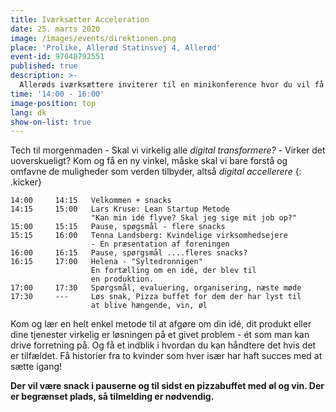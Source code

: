 ```yaml
---
title: Iværksætter Acceleration
date: 25. marts 2020
image: /images/events/direktionen.png
place: 'Prolike, Allerød Statinsvej 4, Allerød'
event-id: 97048792551
published: true
description: >-
  Allerøds iværksættere inviterer til en minikonference hvor du vil få spændende input til at accelere dit iværksætteri. Vi har tre talere og masser af tid efterfølgende til at mingle. Det hele afsluttes med en overdådig pizza buffet
time: '14:00 - 16:00'
image-position: top
lang: dk
show-on-list: true
---
```


Tech til morgenmaden - Skal vi virkelig alle _digital transformere?_ - Virker det uoverskueligt? Kom og få en ny vinkel, måske skal vi bare forstå og omfavne de muligheder som verden tilbyder, altså _digital accellerere_
{: .kicker}

```
14:00     14:15   Velkommen + snacks
14:15     15:00   Lars Kruse: Lean Startup Metode
                  "Kan min idé flyve? Skal jeg sige mit job op?"
15:00     15:15   Pause, spøgsmål - flere snacks
15:15     16:00   Tenna Landsberg: Kvindelige virksomhedsejere
                  - En præsentation af foreningen
16:00     16:15   Pause, spørgsmål ....fleres snacks?
16:15     17:00   Helena - "Syltedronnigen"
                  En fortælling om en idé, der blev til
                  en produktion.
17:00     17:30   Spørgsmål, evaluering, organisering, næste møde
17:30     ---     Løs snak, Pizza buffet for dem der har lyst til
                  at blive hængende, vin, øl
```

Kom og lær en helt enkel metode til at afgøre om din idé, dit produkt eller dine tjenester virkelig er løsningen på et givet problem - ét som man kan drive forretning på. Og få et indblik i hvordan du kan håndtere det hvis det er tilfældet. Få historier fra to kvinder som hver især har haft succes med at sætte igang!

**Der vil være snack i pauserne og til sidst en pizzabuffet med øl og vin. Der er begrænset plads, så tilmelding er nødvendig.**

